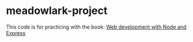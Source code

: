 meadowlark-project
==================
This code is for practicing with the book: [Web development with Node and Express](http://shop.oreilly.com/product/0636920032977.do?sortby=publicationDate)
